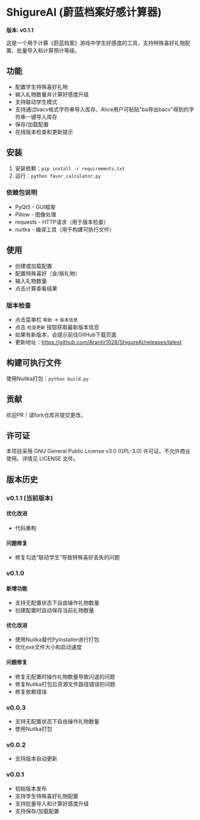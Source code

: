 # ShigureAI (蔚蓝档案好感计算器)

**版本: v0.1.1**

这是一个用于计算《蔚蓝档案》游戏中学生好感度的工具，支持特殊喜好礼物配置、批量导入和计算预计等级。


## 功能
- 配置学生特殊喜好礼物
- 输入礼物数量并计算好感度升级
- 支持联动学生模式
- 支持通过bacv格式字符串导入库存，Alice用户可粘贴"ba导出bacv"得到的字符串一键导入库存
- 保存/加载配置
- 在线版本检查和更新提示

## 安装
1. 安装依赖：`pip install -r requirements.txt`
2. 运行：`python favor_calculator.py`

### 依赖包说明
- PyQt5 - GUI框架
- Pillow - 图像处理
- requests - HTTP请求（用于版本检查）
- nuitka - 编译工具（用于构建可执行文件）

## 使用
- 创建或加载配置
- 配置特殊喜好（金/紫礼物）
- 输入礼物数量
- 点击计算查看结果

### 版本检查
- 点击菜单栏 `帮助` → `版本信息`
- 点击 `检查更新` 按钮获取最新版本信息
- 如果有新版本，会提示前往GitHub下载页面
- 更新地址：https://github.com/Arantir1028/ShigureAI/releases/latest

## 构建可执行文件
使用Nuitka打包：`python build.py`

## 贡献
欢迎PR！请fork仓库并提交更改。

## 许可证
本项目采用 GNU General Public License v3.0 (GPL-3.0) 许可证。不允许商业使用。详情见 LICENSE 文件。

## 版本历史

### v0.1.1 (当前版本)

#### 优化改进
- 代码重构

#### 问题修复
- 修复勾选“联动学生”导致特殊喜好丢失的问题

### v0.1.0

#### 新增功能
- 支持无配置状态下自由操作礼物数量
- 创建配置时自动保存当前礼物数量

#### 优化改进
- 使用Nuitka替代PyInstaller进行打包
- 优化exe文件大小和启动速度

#### 问题修复
- 修复无配置时操作礼物数量导致闪退的问题
- 修复Nuitka打包后资源文件路径错误的问题
- 修复依赖错误

### v0.0.3
- 支持无配置状态下自由操作礼物数量
- 使用Nuitka打包

### v0.0.2
- 支持版本自动更新

### v0.0.1
- 初始版本发布
- 支持学生特殊喜好礼物配置
- 支持批量导入和计算好感度升级
- 支持保存/加载配置
